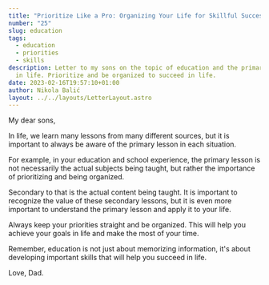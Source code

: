 ```yaml
---
title: "Prioritize Like a Pro: Organizing Your Life for Skillful Success"
number: "25"
slug: education
tags:
  - education
  - priorities
  - skills
description: Letter to my sons on the topic of education and the primary lessons
  in life. Prioritize and be organized to succeed in life.
date: 2023-02-16T19:57:10+01:00
author: Nikola Balić
layout: ../../layouts/LetterLayout.astro
---
```

My dear sons,

In life, we learn many lessons from many different sources, but it is important to always be aware of the primary lesson in each situation.

For example, in your education and school experience, the primary lesson is not necessarily the actual subjects being taught, but rather the importance of prioritizing and being organized.

Secondary to that is the actual content being taught. It is important to recognize the value of these secondary lessons, but it is even more important to understand the primary lesson and apply it to your life.

Always keep your priorities straight and be organized. This will help you achieve your goals in life and make the most of your time.

Remember, education is not just about memorizing information, it's about developing important skills that will help you succeed in life.

Love, Dad.